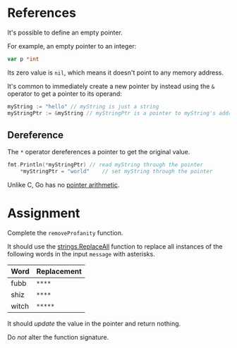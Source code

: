 # References

It's possible to define an empty pointer.

For example, an empty pointer to an integer:

```go
var p *int
```

Its zero value is `nil`, which means it doesn't point to any memory address.

It's common to immediately create a new pointer by instead using the `&` operator to get a pointer to its operand:

```go
myString := "hello" // myString is just a string
myStringPtr := &myString // myStringPtr is a pointer to myString's address
```

## Dereference

The `*` operator dereferences a pointer to get the original value.

```go
fmt.Println(*myStringPtr) // read myString through the pointer
    *myStringPtr = "world"    // set myString through the pointer
```

Unlike C, Go has no [pointer arithmetic](https://www.tutorialspoint.com/cprogramming/c_pointer_arithmetic.htm).

# Assignment

Complete the `removeProfanity` function.

It should use the [strings.ReplaceAll](https://pkg.go.dev/strings#ReplaceAll) function to replace all instances of the following words in the input `message` with asterisks.

| Word  | Replacement |
| ----- | ----------- |
| fubb  | `****`      |
| shiz  | `****`      |
| witch | `*****`     |

It should _update_ the value in the pointer and return nothing.

Do _not_ alter the function signature.
